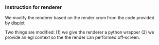 ### Instruction for renderer
We modify the renderer based on the render crom from the code provided by [displet](http://www.cvlibs.net/projects/displets/)

Two things are modified: (1) we give the renderer a python wrapper (2) we provide an egl context so the the render can performed off-screen.


